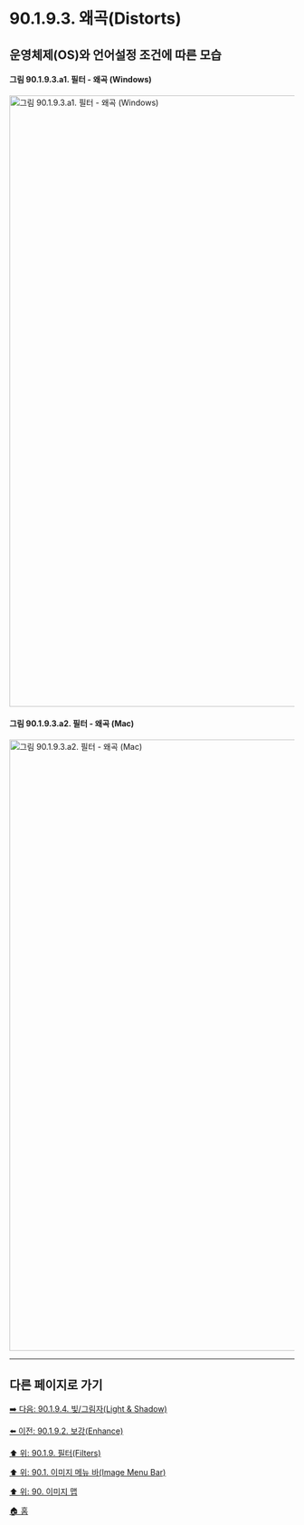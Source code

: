 # 90.1.9.3. 왜곡(Distorts)
## 운영체제(OS)와 언어설정 조건에 따른 모습
#### 그림 90.1.9.3.a1. 필터 - 왜곡 (Windows)
<img width="1080" alt="그림 90.1.9.3.a1. 필터 - 왜곡 (Windows)" environment="Windows 10 GIMP 2.10.36" src="https://github.com/wonder13662/gimp/assets/15767104/5633304d-a782-4b79-b4d0-8eb0f62bff0e">

#### 그림 90.1.9.3.a2. 필터 - 왜곡 (Mac)
<img width="1080" alt="그림 90.1.9.3.a2. 필터 - 왜곡 (Mac)" environment="MacOS:Sonoma 14.2.1 GIMP 2.10.36" src="https://github.com/wonder13662/gimp/assets/15767104/7e9cf921-f430-4f85-aec8-389787722287">

***

## 다른 페이지로 가기

[➡️ 다음: 90.1.9.4. 빛/그림자(Light & Shadow)](./90-01-09-04-light_n_shadow.md)

[⬅️ 이전: 90.1.9.2. 보강(Enhance)](./90-01-09-02-00-enhance.md)

[⬆️ 위: 90.1.9. 필터(Filters)](./90-01-09-00-filters.md)

[⬆️ 위: 90.1. 이미지 메뉴 바(Image Menu Bar)](./90-01-00-image-menu-bar.md)

[⬆️ 위: 90. 이미지 맵](./90-00-image-map.md)

[🏠 홈](./00-home.md)
